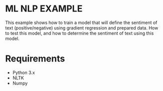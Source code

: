 # ML NLP EXAMPLE
This example shows how to train a model that will define the sentiment of text (positive/negative) using gradient regression and prepared data. How to test this model, and how to determine the sentiment of text using this model.


# Requirements
 - Python 3.x
 - NLTK
 - Numpy